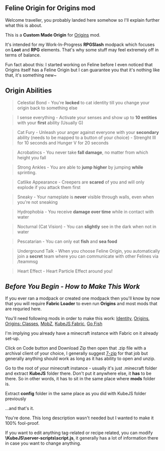 ## Feline Origin for Origins mod
Welcome traveller, you probably landed here somehow so I'll explain further what this is about.

This is a **Custom Made Origin** for [Origins](https://www.curseforge.com/minecraft/mc-mods/origins) mod.

It's intended for my Work-In-Progress **RPGSlash** modpack which focuses on **Loot** and **RPG** elements. That's why some stuff may feel extremely off in terms of balance.

Fun fact about this: I started working on Feline before I even noticed that Origins itself has a Feline Origin but I can guarantee you that it's nothing like that, it's something new~

## Origin Abilities
> Celestial Bond - You're **locked** to cat identity till you change your origin back to something else

> I sense everything - Activate your senses and show up to **10 entities** with your **first** ability (Usually G)

> Cat Fury - Unleash your anger against everyone with your **secondary** ability (needs to be mapped to a button of your choice) - Strenght III for 10 seconds and Hunger V for 20 seconds

> Acrobatincs - You never take **fall damage**, no matter from which height you fall

> Strong Ankles - You are able to **jump higher** by jumping **while** sprinting.

> Catlike Appearance - Creepers are **scared** of you and will only explode if you attack them first

> Sneaky - Your nameplate is **never** visible through walls, even when you're not sneaking

> Hydrophobia - You receive **damage over time** while in contact with water

> Nocturnal (Cat Vision) - You can **slightly** see in the dark when not in water

> Pescatarian - You can only eat **fish** and **sea food**

> Underground Talk - When you choose Feline Origin, you automatically join a **secret** team where you can communicate with other Felines via /teammsg

> Heart Effect - Heart Particle Effect around you!

## *Before You Begin - How to Make This Work*
If you ever ran a modpack or created one modpack then you'll know by now that you will require **Fabric Loader** to even run **Origins** and most mods that are requried here.

You'll need following mods in order to make this work: [Identity](https://www.curseforge.com/minecraft/mc-mods/identity), [Origins](https://www.curseforge.com/minecraft/mc-mods/origins), [Origins: Classes](https://www.curseforge.com/minecraft/mc-mods/origins-classes), [MobZ](https://www.curseforge.com/minecraft/mc-mods/mobz), [KubeJS Fabric](https://www.curseforge.com/minecraft/mc-mods/kubejs-fabric), [Go Fish](https://www.curseforge.com/minecraft/mc-mods/go-fish)

I'm implying you already have a minecraft instance with Fabric on it already set-up.

Click on Code button and Download Zip then open that .zip file with a archival client of your choice, I generally suggest [7-zip](https://www.7-zip.org/) for that job but generally anything should work as long as it has ability to open and unzip.

Go to the root of your minecraft instance - usually it's just .minecraft folder and extract **KubeJS** folder there. Don't put it anywhere else, it **has** to be there. So in other words, it has to sit in the same place where **mods** folder is.

Extract **config** folder in the same place as you did with KubeJS folder previously

...and that's it. 

You're done. This long description wasn't needed but I wanted to make it 100% fool-proof. 

If you want to edit anything tag-related or recipe related, you can modify **\KubeJS\server-scripts\script.js**, it generally has a lot of information there in case you want to change anything.
